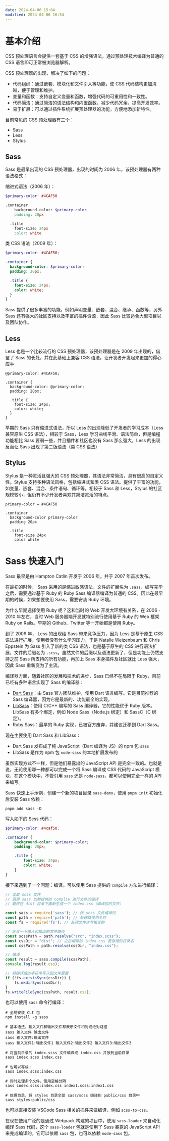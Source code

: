 ```yaml
---
date: 2024-04-06 15:04
modified: 2024-04-06 16:54
---
```

# 基本介绍

CSS 预处理语言会提供一套基于 CSS 的增强语法，通过预处理技术编译为普通的 CSS 语言即可正常被浏览器解析。

CSS 预处理器的出现，解决了如下的问题：

- 代码组织：通过嵌套、模块化和文件引入等功能，使 CSS 代码结构更加清晰，便于管理和维护。
- 变量和函数：支持自定义变量和函数，增强代码的可重用性和一致性。
- 代码简洁：通过简洁的语法结构和内置函数，减少代码冗余，提高开发效率。
- 易于扩展：可以通过插件系统扩展预处理器的功能，方便地添加新特性。

目前常见的 CSS 预处理器有三个：

- Sass
- Less
- Stylus

## Sass

Sass 是最早出现的 CSS 预处理器，出现的时间为 2006 年，该预处理器有两种语法格式：

缩进式语法（2006 年）：

```scss
$primary-color: #4CAF50

.container
	background-color: $primary-color
	padding: 20px

  .title
    font-size: 24px
    color: white
```

类 CSS 语法（2009 年）：

```scss
$primary-color: #4CAF50;

.container {
  background-color: $primary-color;
  padding: 20px;

  .title {
    font-size: 24px;
    color: white;
  }
}
```

Sass 提供了很多丰富的功能，例如声明变量、嵌套、混合、继承、函数等，另外 Sass 还有强大的社区支持以及丰富的插件资源，因此 Sass 比较适合大型项目以及团队协作。

## Less

Less 也是一个比较流行的 CSS 预处理器，该预处理器是在 2009 年出现的，借鉴了 Sass 的长处，并在此基础上兼容 CSS 语法，让开发者开发起来更加的得心应手

```less
@primary-color: #4CAF50;
    
.container {
  background-color: @primary-color;
  padding: 20px;

  .title {
    font-size: 24px;
    color: white;
  }
}
```

早期的 Sass 只有缩进式语法，所以 Less 的出现降低了开发者的学习成本（Less 兼容原生 CSS 语法），相较于 Sass，Less 学习曲线平滑、语法简单，但是编程功能相比 Sass 要弱一些，并且插件和社区也没有 Sass 那么强大，Less 的出现反而让 Sass 出现了第二版语法（类 CSS 语法）

## Stylus

Stylus 是一种灵活且强大的 CSS 预处理器，其语法非常简洁，具有很高的自定义性。Stylus 支持多种语法风格，包括缩进式和类 CSS 语法。提供了丰富的功能，如变量、嵌套、混合、条件语句、循环等。相较于 Sass 和 Less，Stylus 的社区规模较小，但仍有不少开发者喜欢其简洁灵活的特点。

```stylus
primary-color = #4CAF50

.container
  background-color primary-color
  padding 20px

  .title
    font-size 24px
    color white
```

# Sass 快速入门

Sass 最早是由 Hampton Catlin 开发于 2006 年，并于 2007 年首次发布。

在最初的时候， Sass 采用的是缩进敏感语法，文件的扩展名为 `.sass`，编写完毕之后，需要通过基于 Ruby 的 Ruby Sass 编译器编译为普通的 CSS。因此在最早期的时候，如果想要使用 Sass，需要安装 Ruby 环境。

为什么早期选择使用 Ruby 呢？这和当时的 Web 开发大环境有关系，在 2006 - 2010 年左右，当时 Web 服务器端开发就特别流行使用基于 Ruby 的 Web 框架 Ruby on Rails。早期的 Github、Twitter 等一开始都是使用 Ruby。

到了 2009 年， Less 的出现给 Sass 带来竞争压力，因为 Less 是基于原生 CSS 语法进行扩展，使用者没有什么学习压力，于是 Natalie Weizenbaum 和 Chris Eppstein 为 Sass 引入了新的类 CSS 语法，也是基于原生的 CSS 进行语法扩展，文件的后缀名为 `.scss`。虽然文件的后缀以及语法更新了，但是功能上仍然支持之前 Sass 所支持的所有功能，再加上 Sass 本身插件及社区就比 Less 强大，因此 Sass 重新变为了主流。

编译器方面，随着社区的发展和技术的进步，Sass 已经不在局限于 Ruby，目前已经有多种语言实现了 Sass 的编译器：

- [Dart Sass](https://github.com/sass/dart-sass)：由 Sass 官方团队维护，使用 Dart 语言编写。它是目前推荐的 Sass 编译器，因为它是最新的、功能最全的实现。
- [LibSass](https://github.com/sass/libsass)：使用 C/C++ 编写的 Sass 编译器，它的性能优于 Ruby 版本。LibSass 有多个绑定，例如 Node Sass（Node.js 绑定）和 SassC（C 绑定）。
- Ruby Sass：最早的 Ruby 实现，已被官方废弃，并建议迁移到 Dart Sass。

现在主要使用 Dart Sass 和 LibSass：

- Dart Sass 发布成了纯 JavaScript（Dart 编译为 JS）的 npm 包 `sass`
- LibSass 是作为 npm 包 `node-sass` 的本地扩展发布的

虽然实现方式不一样，但是他们暴露出的 JavaScript API 是完全一致的。也就是说，无论使用哪一种都可以完成一个将 Sass 编译成 CSS 代码的 JavaScript 模块，在这个模块中，不管引用 `sass` 还是 `node-sass`，都可以使用完全一样的 API 来编写。

Sass 快速上手示例，创建一个新的项目目录 `sass-demo`，使用 `pnpm init` 初始化后安装 Sass 依赖：

```shell
pnpm add sass -D
```

写入如下的 Scss 代码：

```scss
$primary-color: #4caf50;

.container {
    background-color: $primary-color;
    padding: 20px;

    .title {
        font-size: 24px;
        color: white;
    }
}
```

接下来遇到了一个问题：编译。可以使用 Sass 提供的 `compile` 方法进行编译：

```js
// 读取 scss 文件
// 调用 sass 依赖提供的 complie 进行文件的编译
// 最终在 dist 目录下面新生成一个 index.css（编译后的文件）

const sass = require('sass'); // 做 scss 文件编译的
const path = require('path'); // 处理路径相关的
const fs = require('fs'); // 处理文件读写相关的

// 定义一下输入和输出的文件路径
const scssPath = path.resolve("src", "index.scss");
const cssDir = "dist"; // 之后编译的 index.css 要存储的目录名
const cssPath = path.resolve(cssDir, "index.css");

// 编译
const result = sass.compile(scssPath);
console.log(result.css);

// 将编译后的字符串写入到文件里面
if (!fs.existsSync(cssDir)) {
    fs.mkdirSync(cssDir);
}
fs.writeFileSync(cssPath, result.css);
```

也可以使用 `sass` 命令行编译：

```shell
# 全局安装 CLI 包
npm install -g sass

# 基本语法，输入文件和输出文件都表示文件相对或绝对路径
sass 输入文件 输出文件
sass 输入文件:输出文件
sass 输入文件1:输出文件1 输入文件2:输出文件2 输入文件3:输出文件3

# 将当前目录的 index.scss 文件编译成 index.css 并放到当前目录
sass index.scss index.css

# 也可以写成：
sass index.scss:index.css

# 同时处理多个文件，使用空格分隔
sass index.scss:index.css index1.scss:index1.css

# 处理目录，将 styles 目录全部 sass/scss 编译到 public/css 目录中
sass styles:public/css
```

也可以直接安装 VSCode Sass 相关的插件来做编译，例如 `scss-to-css`。

在现在使用广泛的是通过 Webpack 构建的项目中，使用 `sass-loader` 来自动化编译 Sass 代码，这个 `sass-loader` 包就是使用了 Sass 暴露的 JavaScript API 来完成编译的，它可以依赖 `sass` 包，也可以依赖 `node-sass` 包。
